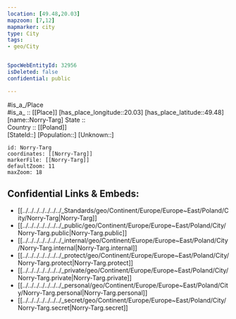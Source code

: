 ```yaml
---
location: [49.48,20.03] 
mapzoom: [7,12] 
mapmarker: city 
type: City
tags:
- geo/City


SpocWebEntityId: 32956
isDeleted: false
confidential: public

---
```

#is_a_/Place  
#is_a_ :: [[Place]] 
[has_place_longitude::20.03] 
[has_place_latitude::49.48] 
[name::Norry-Targ] 
State ::  
Country :: [[Poland]]  
[StateId::] 
[Population::] 
[Unknown::] 


```leaflet
id: Norry-Targ
coordinates: [[Norry-Targ]] 
markerFile: [[Norry-Targ]] 
defaultZoom: 11 
maxZoom: 18
```


## Confidential Links & Embeds: 
- [[../../../../../../../_Standards/geo/Continent/Europe/Europe~East/Poland/City/Norry-Targ|Norry-Targ]] 
- [[../../../../../../../_public/geo/Continent/Europe/Europe~East/Poland/City/Norry-Targ.public|Norry-Targ.public]] 
- [[../../../../../../../_internal/geo/Continent/Europe/Europe~East/Poland/City/Norry-Targ.internal|Norry-Targ.internal]] 
- [[../../../../../../../_protect/geo/Continent/Europe/Europe~East/Poland/City/Norry-Targ.protect|Norry-Targ.protect]] 
- [[../../../../../../../_private/geo/Continent/Europe/Europe~East/Poland/City/Norry-Targ.private|Norry-Targ.private]] 
- [[../../../../../../../_personal/geo/Continent/Europe/Europe~East/Poland/City/Norry-Targ.personal|Norry-Targ.personal]] 
- [[../../../../../../../_secret/geo/Continent/Europe/Europe~East/Poland/City/Norry-Targ.secret|Norry-Targ.secret]] 
